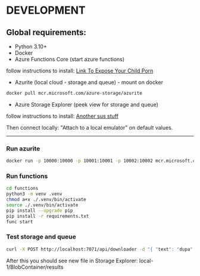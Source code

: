 # DEVELOPMENT

## Global requirements:
- Python 3.10+
- Docker
- Azure Functions Core (start azure functions)

follow instructions to install:
[Link To Expose Your Child Porn](https://learn.microsoft.com/en-us/azure/azure-functions/functions-run-local?tabs=linux%2Cisolated-process%2Cnode-v4%2Cpython-v2%2Chttp-trigger%2Ccontainer-apps&pivots=programming-language-python)
- Azurite (local cloud - storage and queue) - mount on docker

```bash
docker pull mcr.microsoft.com/azure-storage/azurite
```

- Azure Storage Explorer (peek view for storage and queue)

follow instructions to install:
[Another sus stuff](https://azure.microsoft.com/en-us/products/storage/storage-explorer/#Download-4)

Then connect locally: "Attach to a local emulator" on default values.

---

### Run azurite

```bash
docker run -p 10000:10000 -p 10001:10001 -p 10002:10002 mcr.microsoft.com/azure-storage/azurite
```

### Run functions

```bash
cd functions
python3 -m venv .venv
chmod a+x ./.venv/bin/activate
source ./.venv/bin/activate
pip install --upgrade pip
pip install -r requirements.txt
func start
```

### Test storage and queue
```bash
curl -X POST http://localhost:7071/api/downloader -d "{ "text": "dupa" }" -v
```
After this you should see new file in Storage Explorer: local-1/BlobContainer/results
